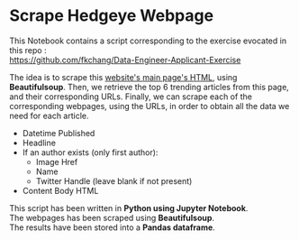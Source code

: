 # Scrape Hedgeye Webpage

This Notebook contains a script corresponding to the exercise evocated in this repo :  
https://github.com/fkchang/Data-Engineer-Applicant-Exercise  

The idea is to scrape this [website's main page's HTML](https://app.hedgeye.com/insights/all?type=insight), using **Beautifulsoup**. Then, we retrieve the top 6 trending articles from this page, and their corresponding URLs. Finally, we can scrape each of the corresponding webpages, using the URLs, in order to obtain all the data we need for each article.  

- Datetime Published
- Headline
- If an author exists (only first author):
  - Image Href
  - Name
  - Twitter Handle (leave blank if not present)
- Content Body HTML

This script has been written in **Python using Jupyter Notebook**.  
The webpages has been scraped using **Beautifulsoup**.  
The results have been stored into a **Pandas dataframe**.  
